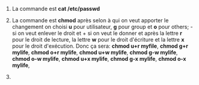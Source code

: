1. La commande est **cat /etc/passwd**

2. La commande est **chmod** après selon à qui on veut apporter le changement on choisi **u** pour utilisateur, **g** pour group et **o** pour others; -si on veut enlever le droit et + si on veut le donner et
après la lettre **r** pour le droit de lecture, la lettre **w** pour le droit d'écriture et la lettre **x** pour le droit d'exécution.
Donc ça sera:
**chmod u+r myfile**,   **chmod g+r mylife**,   **chmod o+r mylife**,
**chmod u+w mylife**,   **chmod g-w mylife**,   **chmod o-w mylife**,
**chmod u+x mylife**,   **chmod g-x mylife**,   **chmod o-x mylife**,

3.
